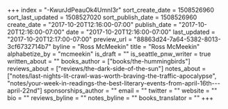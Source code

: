 +++
index = "-KwurJdPeauOk4UmnI3r"
sort_create_date = 1508526960
sort_last_updated = 1508527020
sort_publish_date = 1508526960
create_date = "2017-10-20T12:16:00-07:00"
publish_date = "2017-10-20T12:16:00-07:00"
date = "2017-10-20T12:16:00-07:00"
last_updated = "2017-10-20T12:17:00-07:00"
preview_url = "88863d24-7a64-5382-8013-3cf6732714b7"
byline = "Ross McMeekin"
title = "Ross McMeekin"
alphabetize_by = "mcmeekin"
is_draft = ""
is_seattle_pnw_writer = true
written_about = ""
books_author = ["books/the-hummingbirds"]
reviews_about = ["reviews/the-dark-side-of-the-sun"]
notes_about = ["notes/last-nights-lit-crawl-was-worth-braving-the-traffic-apocalypse", "notes/your-week-in-readings-the-best-literary-events-from-april-16th---april-22nd"]
sponsorships_author = ""
email = ""
twitter = ""
website = ""
bio = ""
reviews_byline = ""
notes_byline = ""
books_translator = ""
+++
